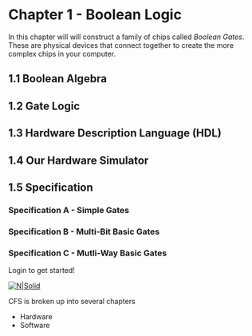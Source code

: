 # Chapter 1 - Boolean Logic

In this chapter will will construct a family of chips called *Boolean Gates*. These are physical devices that connect together to create the more complex chips in your computer. 

## 1.1 Boolean Algebra

## 1.2 Gate Logic

## 1.3 Hardware Description Language (HDL)

## 1.4 Our Hardware Simulator

## 1.5 Specification

### Specification A - Simple Gates

### Specification B - Multi-Bit Basic Gates

### Specification C - Mutli-Way Basic Gates


Login to get started!

[![N|Solid](https://cldup.com/dTxpPi9lDf.thumb.png)](https://nodesource.com/products/nsolid)

CFS is broken up into several chapters 

- Hardware
- Software